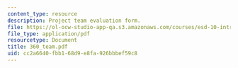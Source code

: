 ```yaml
---
content_type: resource
description: Project team evaluation form.
file: https://ol-ocw-studio-app-qa.s3.amazonaws.com/courses/esd-10-introduction-to-technology-and-policy-fall-2006/cc2a6640fbb168d9e8fa926bbbef59c8_360_team.pdf
file_type: application/pdf
resourcetype: Document
title: 360_team.pdf
uid: cc2a6640-fbb1-68d9-e8fa-926bbbef59c8
---
```

